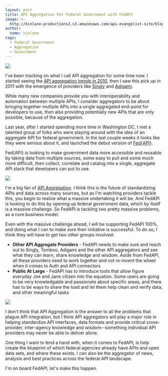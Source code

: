 ```yaml
---
layout: post
title: API Aggregation For Federal Government with FedAPI
image: >-
  http://kinlane-productions2.s3.amazonaws.com/api-evangelist-site/blog/Fed-API-Logo-2.png
author:
  name: kinlane
tags:
  - Federal Government
  - Aggregation
  - Government
---
```

[![](http://kinlane-productions2.s3.amazonaws.com/api-evangelist-site/serviceproviders/Fed-API-Logo-2.png)](http://fedapi.com/)

I've been tracking on what I call API aggregation for some time now. I started seeing the [API aggregation trends in 2010](/2010/11/19/universal-apis/), then I saw this pick up in 2011 with the emergence of providers like [Singly](http://aggregation.apievangelist.com/companies-detail.html?id=34) and [Adigami](http://aggregation.apievangelist.com/companies-detail.html?id=35).

While many new companies provide you with interoperability and automation between multiple APIs, I consider aggregators to be about bringing together multiple APIs into a single aggregated end-point for developers to use, then also providing potentially new APIs that are only possible, because of the aggregation.

Last year, after I started spending more time in Washington DC, I met a talented group of folks who were playing around with the idea of an aggregate API for federal government. In the last couple weeks it looks like they were serious about it, and launched the debut version of [Fed{API}](http://fedapi.com/).

Fed{API} is looking to make government data more accessible and reusable by taking data from multiple sources, some easy to pull and some much more difficult, then collect, correlate and catalog into a single, aggregate API stack that developers can put to use.

[![](https://s3.amazonaws.com/kinlane-productions2/api-evangelist/fedapi/fedapi-1.png)](http://fedapi.com/)

I'm a big fan of [API Aggregation](http://aggregation.apievangelist.com/). I think this is the future of standardizing APIs and data across many sources, but as I'm watching providers tackle this, you begin to realize what a massive undertaking it will be. And FedAPI is looking to do this by opening up federal government data, which by itself is a massive challenge. So FedAPI is tackling two pretty massive problems, as a core business model.

Even with the massive challenge ahead, I will be supporting FedAPI 100%, and doing what I can to make sure their initiative is successful. To do so, I think they will have to get two other groups involved:

*   **Other API Aggregate Providers** - FedAPI needs to make sure and reach out to Singly, Temboo, Adigami and the other API aggregators and see what they can learn, share knowledge and wisdom. Aside from FedAPI, all these providers need to work together and not re-invent the wheel when it comes to Auth and API connectors
*   **Public At Large** - FedAPI has to introduce tools that allow figure everyday Joe and Jane citizen into the equation. Some users are going to be very knowledgable and passionate about specific areas, and there has to be ways to share the load and let them help clean and verify data, and other meaningful tasks

[![](https://s3.amazonaws.com/kinlane-productions2/api-evangelist/fedapi/fedapi-capital.png)](http://fedapi.com/)

I don't think that API Aggregation is the answer to all the problems that plague API integration, but I think API aggregators will play a major role in helping standardize API interfaces, data formats and provide critical cross-provider, inter-agency knowledge and wisdom--something individual API providers may never be able to deliver alone.

One thing I want to lend a hand with, when it comes to FedAPI, is help create the blueprint of which federal agencies already have APIs and open data sets, and where these exists. I can also be the aggregator of news, analysis and best practices across the federal API landscape.

I'm on board FedAPI, let's make this happen.